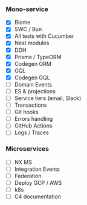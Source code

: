 ### Mono-service

- [x] Biome
- [x] SWC / Bun
- [x] All tests with Cucumber
- [x] Nest modules
- [x] DDH
- [x] Prisma / TypeORM
- [x] Codegen ORM
- [x] GQL
- [x] Codegen GQL
- [ ] Domain Events
- [ ] ES & projections
- [ ] Service tiers (email, Slack)
- [ ] Transactions
- [ ] Git hooks
- [ ] Errors handling
- [ ] GitHub Actions
- [ ] Logs / Traces

### Microservices

- [ ] NX MS
- [ ] Integration Events
- [ ] Federation
- [ ] Deploy GCP / AWS
- [ ] k8s
- [ ] C4 documentation
